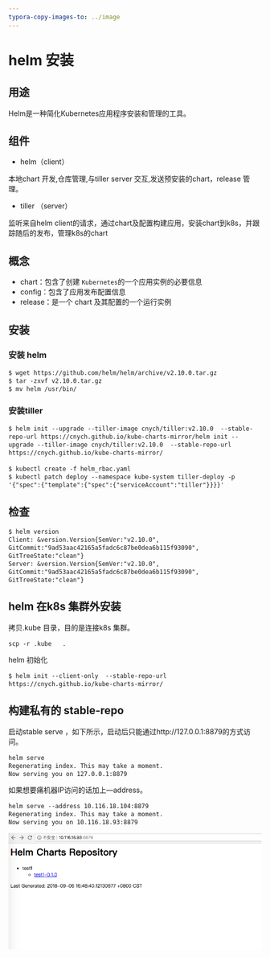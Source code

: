 ```yaml
---
typora-copy-images-to: ../image
---
```


# helm 安装

## 用途

 Helm是一种简化Kubernetes应用程序安装和管理的工具。

## 组件

* helm（client）

本地chart 开发,仓库管理,与tiller server 交互,发送预安装的chart，release 管理。

* tiller （server）

监听来自helm client的请求，通过chart及配置构建应用，安装chart到k8s，并跟踪随后的发布，管理k8s的chart

## 概念

* chart：包含了创建 `Kubernetes`的一个应用实例的必要信息
* config：包含了应用发布配置信息
* release：是一个 chart 及其配置的一个运行实例

## 安装

### 安装 helm 

```shell
$ wget https://github.com/helm/helm/archive/v2.10.0.tar.gz
$ tar -zxvf v2.10.0.tar.gz
$ mv helm /usr/bin/
```

### 安装tiller

```shell
$ helm init --upgrade --tiller-image cnych/tiller:v2.10.0  --stable-repo-url https://cnych.github.io/kube-charts-mirror/helm init --upgrade --tiller-image cnych/tiller:v2.10.0  --stable-repo-url https://cnych.github.io/kube-charts-mirror/

$ kubectl create -f helm_rbac.yaml
$ kubectl patch deploy --namespace kube-system tiller-deploy -p '{"spec":{"template":{"spec":{"serviceAccount":"tiller"}}}}'

```

## 检查

```shell
$ helm version 
Client: &version.Version{SemVer:"v2.10.0", GitCommit:"9ad53aac42165a5fadc6c87be0dea6b115f93090", GitTreeState:"clean"}
Server: &version.Version{SemVer:"v2.10.0", GitCommit:"9ad53aac42165a5fadc6c87be0dea6b115f93090", GitTreeState:"clean"}
```



## helm 在k8s 集群外安装

拷贝.kube 目录，目的是连接k8s 集群。

```shell
scp -r .kube   .
```

helm 初始化

```shell
$ helm init --client-only  --stable-repo-url https://cnych.github.io/kube-charts-mirror/
```



## 构建私有的 stable-repo

启动stable serve ，如下所示，启动后只能通过http://127.0.0.1:8879的方式访问。

```
helm serve 
Regenerating index. This may take a moment.
Now serving you on 127.0.0.1:8879
```

如果想要痛机器IP访问的话加上—address。

```
helm serve --address 10.116.18.104:8879
Regenerating index. This may take a moment.
Now serving you on 10.116.18.93:8879
```

![image-20180906174808890](../image/image-20180906174808890.png)